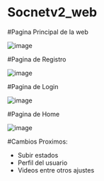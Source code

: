 # Socnetv2_web

#Pagina Principal de la web 


![image](https://user-images.githubusercontent.com/64329987/209417534-d0e4633d-e3a0-4a41-ac2c-025647e3e7c9.png)


#Pagina de Registro

![image](https://user-images.githubusercontent.com/64329987/209417563-d618f369-30b5-426d-b28b-bfa249256bac.png)


#Pagina de Login


![image](https://user-images.githubusercontent.com/64329987/209417575-3f5ef52d-0dd0-4723-bda3-482cb0029cdb.png)


#Pagina de Home

![image](https://user-images.githubusercontent.com/64329987/209417579-b45cb88e-13de-46d2-bce2-1078bbbbbc4a.png)



#Cambios Proximos:

- Subir estados
- Perfil del usuario
- Videos entre otros ajustes

